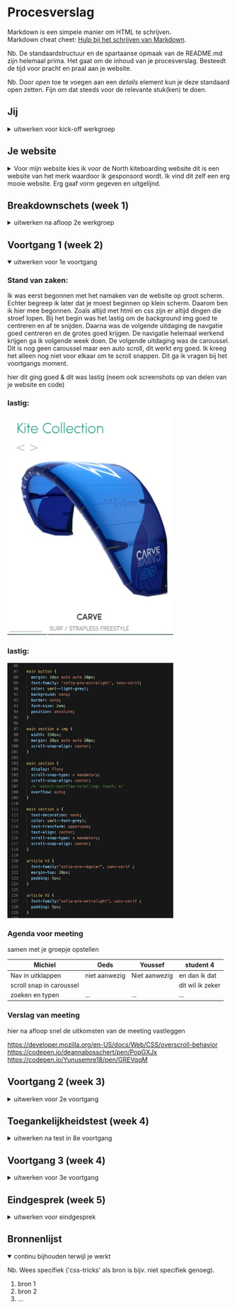 # Procesverslag
Markdown is een simpele manier om HTML te schrijven.  
Markdown cheat cheet: [Hulp bij het schrijven van Markdown](https://github.com/adam-p/markdown-here/wiki/Markdown-Cheatsheet).

Nb. De standaardstructuur en de spartaanse opmaak van de README.md zijn helemaal prima. Het gaat om de inhoud van je procesverslag. Besteedt de tijd voor pracht en praal aan je website.

Nb. Door *open* toe te voegen aan een *details* element kun je deze standaard open zetten. Fijn om dat steeds voor de relevante stuk(ken) te doen.





## Jij

<details>
<summary>uitwerken voor kick-off werkgroep</summary>

### Auteur:
Michiel Schipper

#### Je startniveau:
Rood

#### Je focus:
Surface plane
 
</details>





## Je website

<details>
<summary>Voor mijn website kies ik voor de North kiteboarding website dit is een website van het merk waardoor ik gesponsord wordt. Ik vind dit zelf een erg mooie website. Erg gaaf vorm gegeven en uitgelijnd.</summary>

### Je opdracht:
https://www.northkb.com/en/products/kites
North kiteboarding website 

#### Screenshot(s) van de eerste pagina (small screen): 
Product pagina
<img src="images/pagina1_smallscreen.jpg" width="375px" alt="Pruduct page">

#### Screenshot(s) van de tweede pagina (small screen):
Go Green Pagina 
<img src="images/pagina2_smallscreen.jpg" width="375px" alt="Go Green Page">
 
</details>



## Breakdownschets (week 1)

<details>
<summary>uitwerken na afloop 2e werkgroep</summary>

### de hele pagina: 
<img src="images/breakdown_schets_fed.png" width="375px" alt="breakdown van de hele pagina">

### dynamisch deel (bijv menu): 
<img src="images/dummy-plaatje.jpg" width="375px" alt="breakdown van een dynamisch deel">

### wellicht nog een dynamisch deel (bijv filter): 
<img src="images/dummy-plaatje.jpg" width="375px" alt="breakdown van nog een dynamisch deel">

</details>





## Voortgang 1 (week 2)

<details open>
<summary>uitwerken voor 1e voortgang</summary>

### Stand van zaken:
Ik was eerst begonnen met het namaken van de website op groot scherm. Echter begreep ik later dat je moest beginnen op klein scherm. Daarom ben ik hier mee begonnen. Zoals altijd met html en css zijn er altijd dingen die stroef lopen. Bij het begin was het lastig om de background img goed te centreren en af te snijden. Daarna was de volgende uitdaging de navgatie goed centreren en de grotes goed krijgen. De navigatie helemaal werkend krijgen ga ik volgende week doen. De volgende uitdaging was de caroussel. Dit is nog geen caroussel maar een auto scroll, dit werkt erg goed. Ik kreeg het alleen nog niet voor elkaar om te scroll snappen. Dit ga ik vragen bij het voortgangs moment. 

hier dit ging goed & dit was lastig (neem ook screenshots op van delen van je website en code)

### lastig: 
<img src="images/caroussel.jpg" width="375px" alt="lastig">

### lastig: 
<img src="images/caroussel_code.jpg" width="375px" alt="lastig">


### Agenda voor meeting
samen met je groepje opstellen

| Michiel                       | Oeds          | Youssef    | student 4        |
| ---                           | ---           | ---        | ---              |
| Nav in uitklappen             | niet aanwezig | Niet aanwezig | en dan ik dat    |
| scroll snap in caroussel      |               |               | dit wil ik zeker |
| zoeken en typen               | ...           | ...          | ...              |


### Verslag van meeting
hier na afloop snel de uitkomsten van de meeting vastleggen

https://developer.mozilla.org/en-US/docs/Web/CSS/overscroll-behavior
https://codepen.io/deannabosschert/pen/PopGXJx
https://codepen.io/Yunusemre18/pen/GREVqqM


</details>





## Voortgang 2 (week 3)

<details>
<summary>uitwerken voor 2e voortgang</summary>

### Stand van zaken
Deze week ben ik aan de slag gegaan met mijn navigatie en de grid. Ik heb de navigatie vrij snel voor elkaar gekregen omdat we dit vorige les hadden besproken. Dit heeft mij veel geholpen. Dit was hetzelfe met de grids. Echter kwam ik erachter dat ik voor mijn twee pagina's alletwee articles gebruik waardoor ik die nu in de css allebei aanspreek. Als ik classes kon gebruiken kon ik dit oplossen maar ik weet nu nog niet hoe ik dat zonder moet doen. 

### lastig: 
<img src="images/articles.jpg" width="375px" alt="lastig">

### Agenda voor meeting
samen met je groepje opstellen

| Michiel      | Oeds         | Youssef   | student 4        |
| ---            | ---                | ---          | ---              |
| Zoekbalk functie | Moest nog beginnen        | Geen antwoord gekregen    | en dan ik dat    |
| Twee arcticles in twee pagina's| dit als er tijd is | nog een punt | dit wil ik zeker |
| Lijnen in html          | ...                | ...          | ...              |


### Verslag van meeting
hier na afloop snel de uitkomsten van de meeting vastleggen
Van articles in articles lists maken
Input type search voor zoekbalk

Opacity nav 

List delay nav 

Header van h5 naar h3 

</details>





## Toegankelijkheidstest (week 4)

<details>
<summary>uitwerken na test in 8e voortgang</summary>

### Bevindingen
Lijst met je bevindingen die in de test naar voren kwamen:

#### Titel eerste bevinding

Eerste test met alleen toetsenboard Bram

searchbar heeft geen focus. Deze mist hij.

hamburger menu open dicht

gaat door menu heen zonder dat je hem ziet

In dark mode kan je de tekst in de form niet zien.

focus-within

js keydownframes

onderkant pagina blijft hij haken

- Button onderkant pagina die naar boven gaat 

### button: 
<img src="images/up_button_before.jpg" width="375px" alt="button before">
<img src="images/up_button_after.jpg" width="375px" alt="button after">

- input buiten de button gezet 

### input buiten button: 
<img src="images/nav_button_before.jpg" width="375px" alt="input before">
<img src="images/nav_button_after.jpg" width="375px" alt="input after">

- kleuren van form aangepast

### kleuren form: 
<img src="images/formpje_before.jpg" width="375px" alt="kleuren form before">
<img src="images/formpje_after.jpg" width="375px" alt="kleuren form after">

- hamburger menu open dicht zou je kunnen doen met js keyframes en focus within. Dit is voor mij alleen nog te lastig om voor de deadline te doen. 



#### Titel tweede bevinding. 

Oefenen met beperking Marijn

Sommige teksten zijn minder goed te lezen zoals de footer, maar alles is nog wel leesbaar. 

Met parkinson is de website "goed" te bedienen.

Met afleiding is alles nog goed te bedienen. 

- tekst footer groter gemaakt. 

### tekst footer: 
<img src="images/footer_before.jpg" width="375px" alt="tekst footer before">
<img src="images/footer_after.jpg" width="375px" alt="tekst footer after">

- kleuren van form aangepast

### kleuren form: 
<img src="images/formpje_before.jpg" width="375px" alt="kleuren form before">
<img src="images/formpje_after.jpg" width="375px" alt="kleuren form after">




#### Titel volgende bevinding. 

Voor lezen lijkt goed te gaan maar zitten nog een aantal fouten in. 

voice over 

Join us staat in al caps moet klein en staat button achter

Labels aan form toevoegen

- join us staat niet meer in caption 

Dit bleek zo te zijn omdat ik hem in css in uppercase heb staan. Wat goed is, daarom heb ik dit zo gelaten. 

### join us: 
<img src="images/join_us.jpg" width="375px" alt="join us">


- labels aan forms zijn toegevoegd. 

### button: 
<img src="images/labels_before.jpg" width="375px" alt="lastig">
<img src="images/label_after.jpg" width="375px" alt="lastig">




#### Titel nog een bevinding. 
Hier korte omschrijving (met indien nodig een afbeelding)

Hier een omschrijving van hoe het opgelost kan worden (met indien nodig een afbeelding)

</details>





## Voortgang 3 (week 4)

<details>
<summary>uitwerken voor 3e voortgang</summary>

### Stand van zaken
hier dit ging goed & dit was lastig (neem ook screenshots op van delen van je website en code)


### Agenda voor meeting
samen met je groepje opstellen

| Michiel     | student 2          | student 3    | student 4        |
| ---            | ---                | ---          | ---              |
| Bespreken met tab weer bovenaan pagina  | en dit             | en ik dit    | en dan ik dat    |
| Wat kan ik nog extra verbeteren? | dit als er tijd is | nog een punt | dit wil ik zeker |
| Zitten er nog fouten in mijn code?         | ...                | ...          | ...              |


### Verslag van meeting
hier na afloop snel de uitkomsten van de meeting vastleggen

- punt 1
- punt 2
- nog een punt
- ...

</details>





## Eindgesprek (week 5)

<details>
<summary>uitwerken voor eindgesprek</summary>

### Stand van zaken
hier dit ging goed & dit was lastig (neem ook screenshots op van delen van je website en code)

### Screenshot(s)

hier screenshot(s) van je eindresultaat

</details>





## Bronnenlijst

<details open>
<summary>continu bijhouden terwijl je werkt</summary>

Nb. Wees specifiek ('css-tricks' als bron is bijv. niet specifiek genoeg).

1. bron 1
2. bron 2
3. ...

</details>
